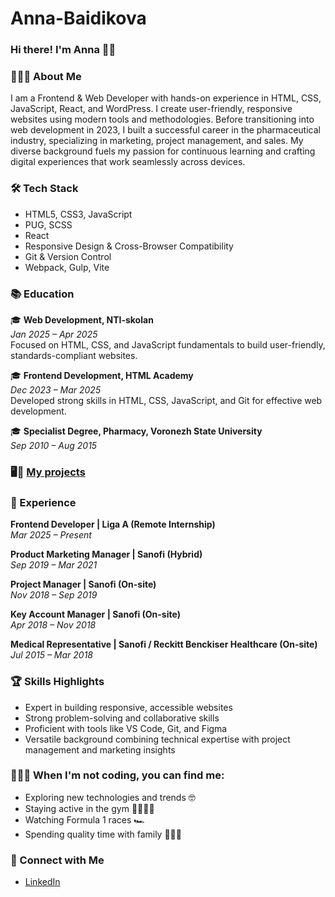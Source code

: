 # Anna-Baidikova

### Hi there! I'm Anna 👋🏻 

### 👩🏼‍💻 About Me  
I am a Frontend & Web Developer with hands-on experience in HTML, CSS, JavaScript, React, and WordPress. I create user-friendly, responsive websites using modern tools and methodologies. Before transitioning into web development in 2023, I built a successful career in the pharmaceutical industry, specializing in marketing, project management, and sales. My diverse background fuels my passion for continuous learning and crafting digital experiences that work seamlessly across devices.

### 🛠 Tech Stack
 
- HTML5, CSS3, JavaScript
- PUG, SCSS   
- React
- Responsive Design & Cross-Browser Compatibility
- Git & Version Control
- Webpack, Gulp, Vite   


### 📚 Education  
🎓 **Web Development, NTI-skolan**  
*Jan 2025 – Apr 2025*  
Focused on HTML, CSS, and JavaScript fundamentals to build user-friendly, standards-compliant websites.

🎓 **Frontend Development, HTML Academy**  
*Dec 2023 – Mar 2025*  
Developed strong skills in HTML, CSS, JavaScript, and Git for effective web development.

🎓 **Specialist Degree, Pharmacy, Voronezh State University**  
*Sep 2010 – Aug 2015*  

### 🖥️📱 [My projects](https://github.com/stars/AnnetDev/lists/my-stack)

### 💼 Experience

**Frontend Developer | Liga A (Remote Internship)**  
*Mar 2025 – Present*

**Product Marketing Manager | Sanofi (Hybrid)**  
*Sep 2019 – Mar 2021*  

**Project Manager | Sanofi (On-site)**  
*Nov 2018 – Sep 2019*  

**Key Account Manager | Sanofi (On-site)**  
*Apr 2018 – Nov 2018* 

**Medical Representative | Sanofi / Reckitt Benckiser Healthcare (On-site)**  
*Jul 2015 – Mar 2018* 

### 🏆 Skills Highlights  
- Expert in building responsive, accessible websites  
- Strong problem-solving and collaborative skills  
- Proficient with tools like VS Code, Git, and Figma  
- Versatile background combining technical expertise with project management and marketing insights

### 🙋🏼‍♀️ When I'm not coding, you can find me:  
- Exploring new technologies and trends 🤓
- Staying active in the gym 🏃🏼‍♀️‍➡️
- Watching Formula 1 races  🏎️
- Spending quality time with family 🧑‍🧑‍🧒


### 🤝 Connect with Me  
- [LinkedIn](https://www.linkedin.com/in/anna-baidikova)
 
  

